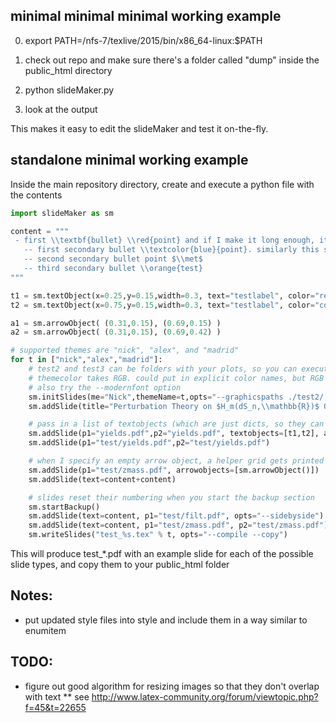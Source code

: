 ## minimal minimal minimal working example
0) export PATH=/nfs-7/texlive/2015/bin/x86_64-linux:$PATH

1) check out repo and make sure there's a folder called "dump" inside the public_html directory

2) python slideMaker.py

3) look at the output

This makes it easy to edit the slideMaker and test it on-the-fly.

## standalone minimal working example
Inside the main repository directory, create and execute a python file with the contents
```python
import slideMaker as sm

content = """
 - first \\textbf{bullet} \\red{point} and if I make it long enough, it should wrap to the next line
   -- first secondary bullet \\textcolor{blue}{point}. similarly this should wrap to the next line given enough length
   -- second secondary bullet point $\\met$
   -- third secondary bullet \\orange{test}
"""

t1 = sm.textObject(x=0.25,y=0.15,width=0.3, text="testlabel", color="red", size=0, bold=False) 
t2 = sm.textObject(x=0.75,y=0.15,width=0.3, text="testlabel", color="coolblue", size=0, bold=False) 

a1 = sm.arrowObject( (0.31,0.15), (0.69,0.15) )
a2 = sm.arrowObject( (0.31,0.15), (0.69,0.42) )

# supported themes are "nick", "alex", and "madrid"
for t in ["nick","alex","madrid"]:
    # test2 and test3 can be folders with your plots, so you can execute this script anywhere really
    # themecolor takes RGB. could put in explicit color names, but RGB more robust
    # also try the --modernfont option
    sm.initSlides(me="Nick",themeName=t,opts="--graphicspaths ./test2/,./test3/ --themecolor 51,51,179")
    sm.addSlide(title="Perturbation Theory on $H_m(dS_n,\\mathbb{R})$ Orbifolds of Affine Bundles", opts="--shorttitle snarxiv hep-th")

    # pass in a list of textobjects (which are just dicts, so they can be modified too)
    sm.addSlide(p1="yields.pdf",p2="yields.pdf", textobjects=[t1,t2], arrowobjects=[a1,a2])
    sm.addSlide(p1="test/yields.pdf",p2="test/yields.pdf")

    # when I specify an empty arrow object, a helper grid gets printed on the slide!
    sm.addSlide(p1="test/zmass.pdf", arrowobjects=[sm.arrowObject()])
    sm.addSlide(text=content+content)

    # slides reset their numbering when you start the backup section
    sm.startBackup()
    sm.addSlide(text=content, p1="test/filt.pdf", opts="--sidebyside")
    sm.addSlide(text=content, p1="test/zmass.pdf", p2="test/zmass.pdf")
    sm.writeSlides("test_%s.tex" % t, opts="--compile --copy")
```
This will produce test_*.pdf with an example slide for each of the possible slide types, and copy them to your public_html folder

## Notes:
* put updated style files into style and include them in a way similar to enumitem

## TODO:
* figure out good algorithm for resizing images so that they don't overlap with text
** see http://www.latex-community.org/forum/viewtopic.php?f=45&t=22655

